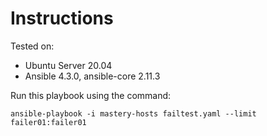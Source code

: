 # Instructions

Tested on:
- Ubuntu Server 20.04
- Ansible 4.3.0, ansible-core 2.11.3

Run this playbook using the command:

    ansible-playbook -i mastery-hosts failtest.yaml --limit failer01:failer01
